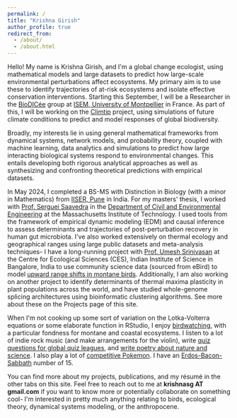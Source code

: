 ```yaml
---
permalink: /
title: "Krishna Girish"
author_profile: true
redirect_from: 
  - /about/
  - /about.html
---
```


Hello! My name is Krishna Girish, and I'm a global change ecologist, using mathematical models and large datasets to predict how large-scale environmental perturbations affect ecosystems. My primary aim is to use these to identify trajectories of at-risk ecosystems and isolate effective conservation interventions. Starting this September, I will be a Researcher in the [BioDICée](https://biodicee.edu.umontpellier.fr/) group at [ISEM, University of Montpellier](https://isem-evolution.fr/) in France. As part of this, I will be working on the [Climtip](https://www.climate-tipping-points.eu/) project, using simulations of future climate conditions to predict and model responses of global biodiversity. 

Broadly, my interests lie in using general mathematical frameworks from dynamical systems, network models, and probability theory, coupled with machine learning, data analytics and simulations to predict how large interacting biological systems respond to environmental changes. This entails developing both rigorous analytical approaches as well as synthesizing and confronting theoretical predictions with empirical datasets. 

In May 2024, I completed a BS-MS with Distinction in Biology (with a minor in Mathematics) from [IISER, Pune](https://www.iiserpune.ac.in/) in India. For my masters' thesis, I worked with [Prof. Serguei Saavedra](https://sites.google.com/site/sergueisaavedra/) in the [Department of Civil and Environmental Engineering](https://cee.mit.edu) at the Massachusetts Institute of Technology. I used tools from the framework of empirical dynamic modeling (EDM) and causal inference to assess determinants and trajectories of post-perturbation recovery in human gut microbiota. I've also worked extensively on thermal ecology and geographical ranges using large public datasets and meta-analysis techniques- I have a long-running project with [Prof. Umesh Srinivasan](https://ces.iisc.ac.in/?q=user/408) at the Centre for Ecological Sciences (CES), Indian Institute of Science in Bangalore, India to use community science data (sourced from eBird) to model [upward range shifts in montane birds](https://onlinelibrary.wiley.com/doi/abs/10.1111/btp.13133). Additionally, I am also working on another project to identify determinants of thermal maxima plasticity in plant populations across the world, and have studied whole-genome splicing architectures using bioinformatic clustering algorithms. See more about these on the Projects page of this site.

When I'm not cooking up some sort of variation on the Lotka-Volterra equations or some elaborate function in RStudio, I enjoy [birdwatching](https://ebird.org/profile/MzUwODg4/world), with a particular fondness for montane and coastal ecosystems. I listen to a lot of indie rock music (and make arrangements for the violin), write [quiz questions for global quiz leagues](https://zql.co.in), and [write poetry about nature and science](creesmas.substack.com). I also play a lot of [competitive Pokemon](https://play.pokemonshowdown.com). I have an [Erdos-Bacon-Sabbath](https://erdosbaconsabbath.fandom.com/wiki/Erd%C5%91s-Bacon-Sabbath_Wiki) number of 15. 

You can find more about my projects, publications, and my résumé in the other tabs on this site. Feel free to reach out to me at **krishnasg AT gmail.com** if you want to know more or potentially collaborate on something cool- I'm interested in pretty much anything relating to birds, ecological theory, dynamical systems modeling, or the anthropocene. 

